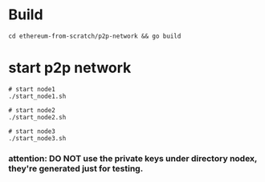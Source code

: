 # Build

```
cd ethereum-from-scratch/p2p-network && go build
```

# start p2p network

```
# start node1
./start_node1.sh

# start node2
./start_node2.sh

# start node3
./start_node3.sh
```

### attention: DO NOT use the private keys under directory nodex, they're generated just for testing.
